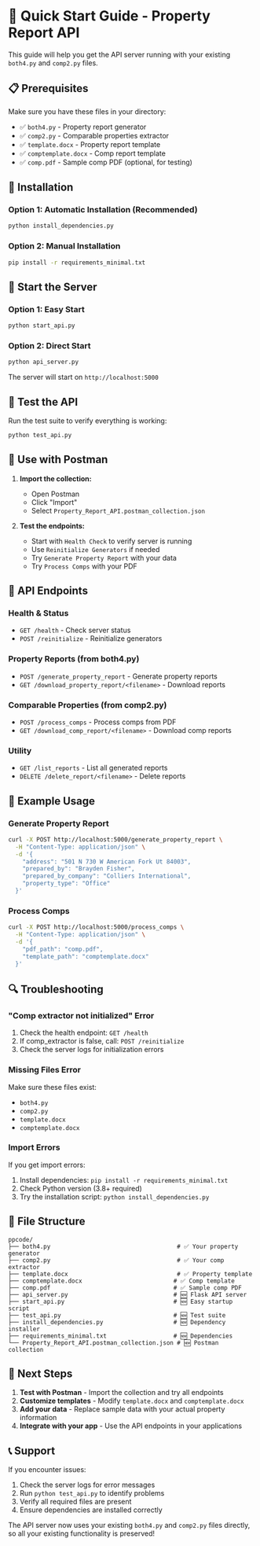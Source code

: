 # 🚀 Quick Start Guide - Property Report API

This guide will help you get the API server running with your existing `both4.py` and `comp2.py` files.

## 📋 Prerequisites

Make sure you have these files in your directory:
- ✅ `both4.py` - Property report generator
- ✅ `comp2.py` - Comparable properties extractor
- ✅ `template.docx` - Property report template
- ✅ `comptemplate.docx` - Comp report template
- ✅ `comp.pdf` - Sample comp PDF (optional, for testing)

## 🔧 Installation

### Option 1: Automatic Installation (Recommended)
```bash
python install_dependencies.py
```

### Option 2: Manual Installation
```bash
pip install -r requirements_minimal.txt
```

## 🚀 Start the Server

### Option 1: Easy Start
```bash
python start_api.py
```

### Option 2: Direct Start
```bash
python api_server.py
```

The server will start on `http://localhost:5000`

## 🧪 Test the API

Run the test suite to verify everything is working:
```bash
python test_api.py
```

## 📱 Use with Postman

1. **Import the collection:**
   - Open Postman
   - Click "Import"
   - Select `Property_Report_API.postman_collection.json`

2. **Test the endpoints:**
   - Start with `Health Check` to verify server is running
   - Use `Reinitialize Generators` if needed
   - Try `Generate Property Report` with your data
   - Try `Process Comps` with your PDF

## 🔗 API Endpoints

### Health & Status
- `GET /health` - Check server status
- `POST /reinitialize` - Reinitialize generators

### Property Reports (from both4.py)
- `POST /generate_property_report` - Generate property reports
- `GET /download_property_report/<filename>` - Download reports

### Comparable Properties (from comp2.py)
- `POST /process_comps` - Process comps from PDF
- `GET /download_comp_report/<filename>` - Download comp reports

### Utility
- `GET /list_reports` - List all generated reports
- `DELETE /delete_report/<filename>` - Delete reports

## 📝 Example Usage

### Generate Property Report
```bash
curl -X POST http://localhost:5000/generate_property_report \
  -H "Content-Type: application/json" \
  -d '{
    "address": "501 N 730 W American Fork Ut 84003",
    "prepared_by": "Brayden Fisher",
    "prepared_by_company": "Colliers International",
    "property_type": "Office"
  }'
```

### Process Comps
```bash
curl -X POST http://localhost:5000/process_comps \
  -H "Content-Type: application/json" \
  -d '{
    "pdf_path": "comp.pdf",
    "template_path": "comptemplate.docx"
  }'
```

## 🔍 Troubleshooting

### "Comp extractor not initialized" Error
1. Check the health endpoint: `GET /health`
2. If comp_extractor is false, call: `POST /reinitialize`
3. Check the server logs for initialization errors

### Missing Files Error
Make sure these files exist:
- `both4.py`
- `comp2.py`
- `template.docx`
- `comptemplate.docx`

### Import Errors
If you get import errors:
1. Install dependencies: `pip install -r requirements_minimal.txt`
2. Check Python version (3.8+ required)
3. Try the installation script: `python install_dependencies.py`

## 📁 File Structure
```
ppcode/
├── both4.py                                    # ✅ Your property generator
├── comp2.py                                    # ✅ Your comp extractor
├── template.docx                               # ✅ Property template
├── comptemplate.docx                          # ✅ Comp template
├── comp.pdf                                   # ✅ Sample comp PDF
├── api_server.py                              # 🆕 Flask API server
├── start_api.py                               # 🆕 Easy startup script
├── test_api.py                                # 🆕 Test suite
├── install_dependencies.py                    # 🆕 Dependency installer
├── requirements_minimal.txt                   # 🆕 Dependencies
└── Property_Report_API.postman_collection.json # 🆕 Postman collection
```

## 🎯 Next Steps

1. **Test with Postman** - Import the collection and try all endpoints
2. **Customize templates** - Modify `template.docx` and `comptemplate.docx`
3. **Add your data** - Replace sample data with your actual property information
4. **Integrate with your app** - Use the API endpoints in your applications

## 📞 Support

If you encounter issues:
1. Check the server logs for error messages
2. Run `python test_api.py` to identify problems
3. Verify all required files are present
4. Ensure dependencies are installed correctly

The API server now uses your existing `both4.py` and `comp2.py` files directly, so all your existing functionality is preserved! 